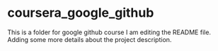 # coursera_google_github
This is a folder for google github course
I am editing the README file. Adding some more details about the project description.
